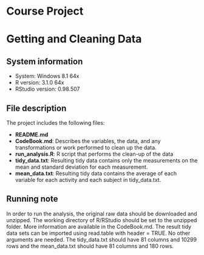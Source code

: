 # Course Project 
# Getting and Cleaning Data

## System information
* System: Windows 8.1 64x
* R version: 3.1.0 64x
* RStudio version: 0.98.507
  
## File description 
The project includes the following files:
* <b>README.md</b>
* <b>CodeBook.md</b>: Describes the variables, the data, and any transformations or work performed to clean up the data.
* <b>run_analysis.R</b>: R script that performs the clean-up of the data
* <b>tidy_data.txt</b>: Resulting tidy data contains only the measurements on the mean and standard deviation for each measurement. 
* <b>mean_data.txt</b>: Resulting tidy data contains the average of each variable for each activity and each subject in tidy_data.txt. 

## Running note
In order to run the analysis, the original raw data should be downloaded and unzipped. The working directory of R/RStudio should be set to the unzipped folder. More information are available in the CodeBook.md. The result tidy data sets can be imported using read.table with header = TRUE. No other arguments are needed. The tidy_data.txt should have 81 columns and 10299 rows and the mean_data.txt should have 81 columns and 180 rows.


